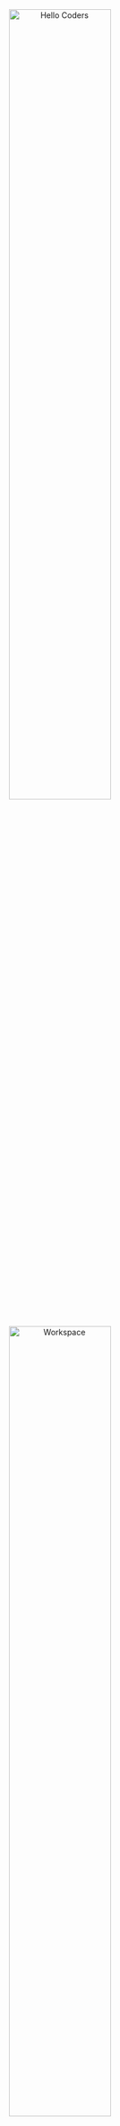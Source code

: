 <div align="center">

<img src="https://github.com/SP-XD/SP-XD/blob/main/images/hellocoders_rounded.gif?raw=true" alt="Hello Coders" width="60%"/>  
<img src="https://github.com/SP-XD/SP-XD/blob/main/images/dev-working_rounded.gif?raw=true" alt="Workspace" width="60%"/>  

---

# 👋 Hi, I'm Khaled Mahmoud  

🎓 Student at the **Faculty of Management Technology and Information Systems (MTIS)**  
📖 Department: **Information Technology Management (ITM)**  
💻 Passionate about **Programming, Networks, and Automation**  
🚀 Currently learning **C++, Java, Python & Kotlin**  
⚡ Exploring tools like **n8n, Docker, Git, Cisco Packet Tracer, Android Studio**  

</div>

---

<div align="center">

### 🛠️ Tools & Languages I Use  

![C++](https://img.shields.io/badge/C++-00599C?style=flat&logo=c%2B%2B&logoColor=white)
![Java](https://img.shields.io/badge/Java-ED8B00?style=flat&logo=java&logoColor=white)
![Python](https://img.shields.io/badge/Python-3776AB?style=flat&logo=python&logoColor=white)
![Kotlin](https://img.shields.io/badge/Kotlin-7F52FF?style=flat&logo=kotlin&logoColor=white)
![n8n](https://img.shields.io/badge/n8n-EA4C89?style=flat&logo=n8n&logoColor=white)
![Docker](https://img.shields.io/badge/Docker-2496ED?style=flat&logo=docker&logoColor=white)
![Git](https://img.shields.io/badge/GIT-E44C30?style=flat&logo=git&logoColor=white)
![Linux](https://img.shields.io/badge/Linux-FCC624?style=flat&logo=linux&logoColor=black)
![VS Code](https://img.shields.io/badge/Visual_Studio_Code-0078D4?style=flat&logo=visual%20studio%20code&logoColor=white)
![Android Studio](https://img.shields.io/badge/Android_Studio-3DDC84?style=flat&logo=androidstudio&logoColor=white)
![Figma](https://img.shields.io/badge/Figma-F24E1E?style=flat&logo=figma&logoColor=white)
![Cisco Packet Tracer](https://img.shields.io/badge/Cisco_Packet_Tracer-1BA0D7?style=flat&logo=cisco&logoColor=white)

</div>

---

<div align="center">

### 📊 GitHub Stats  

<img src="https://github-readme-stats.vercel.app/api?username=Khaled-Mahmoud1&show_icons=true&theme=tokyonight" width="48%"/>  
<img src="https://github-readme-stats.vercel.app/api/top-langs/?username=Khaled-Mahmoud1&layout=compact&theme=tokyonight" width="48%"/>  

---

### 📈 Contribution Graph  

<img src="https://github-readme-activity-graph.vercel.app/graph?username=Khaled-Mahmoud1&theme=tokyo-night&hide_border=true" width="100%"/>  

</div>

---

<div align="center">

✨ *"Always learning, always building."* ✨  

</div>
